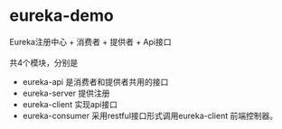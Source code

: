 # eureka-demo
Eureka注册中心 + 消费者 + 提供者 + Api接口<br/>  
共4个模块，分别是<br/>  
<ul>
<li>eureka-api 是消费者和提供者共用的接口</li>
<li>eureka-server 提供注册</li>
<li>eureka-client 实现api接口</li>  
<li>eureka-consumer 采用restful接口形式调用eureka-client 前端控制器。</li>
</ul>
